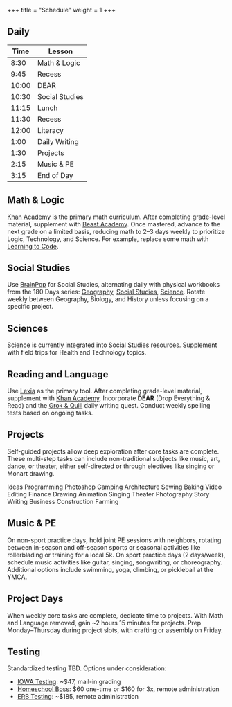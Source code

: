 +++
title = "Schedule"
weight = 1
+++

## Daily

| Time  | Lesson       |
|-------|--------------------|
| 8:30  | Math & Logic       |
| 9:45  | Recess             |
| 10:00 | DEAR               |
| 10:30 | Social Studies     |
| 11:15 | Lunch              |
| 11:30 | Recess             |
| 12:00 | Literacy |
| 1:00  | Daily Writing      |
| 1:30  | Projects           |
| 2:15  | Music & PE      |
| 3:15  | End of Day         |

## Math & Logic

[Khan Academy](https://www.khanacademy.org/) is the primary math curriculum. After completing grade-level material, supplement with [Beast Academy](https://beastacademy.com). Once mastered, advance to the next grade on a limited basis, reducing math to 2–3 days weekly to prioritize Logic, Technology, and Science. For example, replace some math with [Learning to Code](https://developer.apple.com/swift-playground/).

## Social Studies

Use [BrainPop](https://www.brainpop.com) for Social Studies, alternating daily with physical workbooks from the 180 Days series: [Geography](https://www.rainbowresource.com/071750.html), [Social Studies](https://www.rainbowresource.com/071764.html), [Science](https://www.rainbowresource.com/071757.html). Rotate weekly between Geography, Biology, and History unless focusing on a specific project.

## Sciences

Science is currently integrated into Social Studies resources. Supplement with field trips for Health and Technology topics.

## Reading and Language

Use [Lexia](https://www.lexialearning.com) as the primary tool. After completing grade-level material, supplement with [Khan Academy](https://www.khanacademy.org/). Incorporate **DEAR** (Drop Everything & Read) and the [Grok & Quill](/patterns/quests/grokquill/) daily writing quest. Conduct weekly spelling tests based on ongoing tasks.

## Projects

Self-guided projects allow deep exploration after core tasks are complete. These multi-step tasks can include non-traditional subjects like music, art, dance, or theater, either self-directed or through electives like singing or Monart drawing.

<div class="pills">
    <span class="category">Ideas</span>
    <span>Programming</span>
    <span>Photoshop</span>
    <span>Camping</span>
    <span>Architecture</span>
    <span>Sewing</span>
    <span>Baking</span>
    <span>Video Editing</span>
    <span>Finance</span>
    <span>Drawing</span>
    <span>Animation</span>
    <span>Singing</span>
    <span>Theater</span>
    <span>Photography</span>
    <span>Story Writing</span>
    <span>Business</span>
    <span>Construction</span>
    <span>Farming</span>
</div>

## Music & PE

On non-sport practice days, hold joint PE sessions with neighbors, rotating between in-season and off-season sports or seasonal activities like rollerblading or training for a local 5k. On sport practice days (2 days/week), schedule music activities like guitar, singing, songwriting, or choreography. Additional options include swimming, yoga, climbing, or pickleball at the YMCA.

## Project Days

When weekly core tasks are complete, dedicate time to projects. With Math and Language removed, gain ~2 hours 15 minutes for projects. Prep Monday–Thursday during project slots, with crafting or assembly on Friday.

## Testing

Standardized testing TBD. Options under consideration:
- [IOWA Testing](https://www.setontesting.com/product/iowa-assessments-form-e/): ~$47, mail-in grading
- [Homeschool Boss](https://homeschoolboss.com/pricing/#yearly): $60 one-time or $160 for 3x, remote administration
- [ERB Testing](https://www.erblearn.org/families/isee-registration/): ~$185, remote administration
